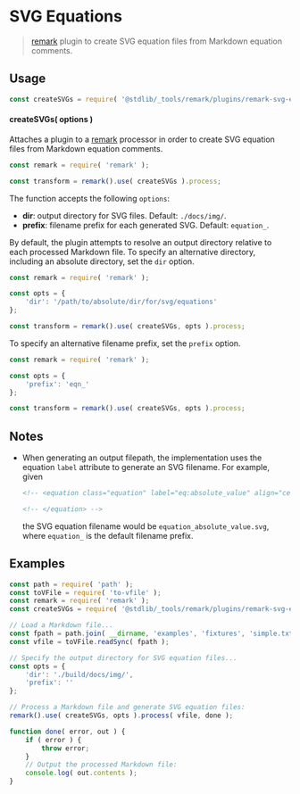 <!--

@license Apache-2.0

Copyright (c) 2018 The Stdlib Authors.

Licensed under the Apache License, Version 2.0 (the "License");
you may not use this file except in compliance with the License.
You may obtain a copy of the License at

   http://www.apache.org/licenses/LICENSE-2.0

Unless required by applicable law or agreed to in writing, software
distributed under the License is distributed on an "AS IS" BASIS,
WITHOUT WARRANTIES OR CONDITIONS OF ANY KIND, either express or implied.
See the License for the specific language governing permissions and
limitations under the License.

-->

# SVG Equations

> [remark][remark] plugin to create SVG equation files from Markdown equation comments.

<section class="usage">

## Usage

```javascript
const createSVGs = require( '@stdlib/_tools/remark/plugins/remark-svg-equations-to-file' );
```

#### createSVGs( options )

Attaches a plugin to a [remark][remark] processor in order to create SVG equation files from Markdown equation comments.

```javascript
const remark = require( 'remark' );

const transform = remark().use( createSVGs ).process;
```

The function accepts the following `options`:

-   **dir**: output directory for SVG files. Default: `./docs/img/`.
-   **prefix**: filename prefix for each generated SVG. Default: `equation_`.

By default, the plugin attempts to resolve an output directory relative to each processed Markdown file. To specify an alternative directory, including an absolute directory, set the `dir` option.

```javascript
const remark = require( 'remark' );

const opts = {
    'dir': '/path/to/absolute/dir/for/svg/equations'
};

const transform = remark().use( createSVGs, opts ).process;
```

To specify an alternative filename prefix, set the `prefix` option.

```javascript
const remark = require( 'remark' );

const opts = {
    'prefix': 'eqn_'
};

const transform = remark().use( createSVGs, opts ).process;
```

</section>

<!-- /.usage -->

<section class="notes">

## Notes

-   When generating an output filepath, the implementation uses the equation `label` attribute to generate an SVG filename. For example, given

    ```html
    <!-- <equation class="equation" label="eq:absolute_value" align="center" raw="|x| = \begin{cases} x & \textrm{if}\ x \geq 0 \\ -x & \textrm{if}\ x < 0\end{cases}" alt="Absolute value"> -->

    <!-- </equation> -->
    ```

    the SVG equation filename would be `equation_absolute_value.svg`, where `equation_` is the default filename prefix.

</section>

<!-- /.notes -->

<section class="examples">

## Examples

<!-- eslint no-undef: "error" -->

```javascript
const path = require( 'path' );
const toVFile = require( 'to-vfile' );
const remark = require( 'remark' );
const createSVGs = require( '@stdlib/_tools/remark/plugins/remark-svg-equations-to-file' );

// Load a Markdown file...
const fpath = path.join( __dirname, 'examples', 'fixtures', 'simple.txt' );
const vfile = toVFile.readSync( fpath );

// Specify the output directory for SVG equation files...
const opts = {
    'dir': './build/docs/img/',
    'prefix': ''
};

// Process a Markdown file and generate SVG equation files:
remark().use( createSVGs, opts ).process( vfile, done );

function done( error, out ) {
    if ( error ) {
        throw error;
    }
    // Output the processed Markdown file:
    console.log( out.contents );
}
```

</section>

<!-- /.examples -->

<!-- Section for related `stdlib` packages. Do not manually edit this section, as it is automatically populated. -->

<section class="related">

</section>

<!-- /.related -->

<!-- Section for all links. Make sure to keep an empty line after the `section` element and another before the `/section` close. -->

<section class="links">

[remark]: https://github.com/wooorm/remark

</section>

<!-- /.links -->
